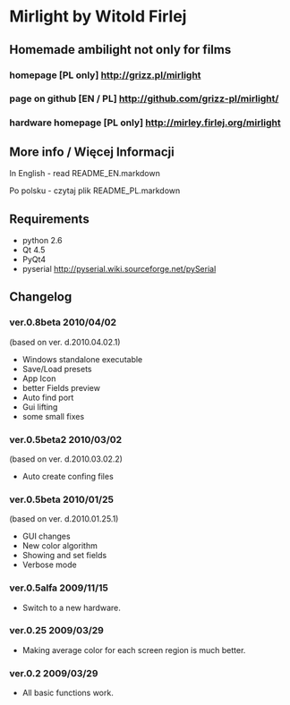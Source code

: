 Mirlight by Witold Firlej
=========================

## Homemade ambilight not only for films
### homepage  [PL only] <http://grizz.pl/mirlight>
### page on github [EN / PL] <http://github.com/grizz-pl/mirlight/>
### hardware homepage [PL only] <http://mirley.firlej.org/mirlight>

More info / Więcej Informacji
-----------------------------

In English - read README_EN.markdown

Po polsku - czytaj plik README_PL.markdown

Requirements
------------

*  python 2.6
*  Qt 4.5
*  PyQt4
*  pyserial <http://pyserial.wiki.sourceforge.net/pySerial>


Changelog
---------

### ver.0.8beta 2010/04/02
(based on ver. d.2010.04.02.1)

*  Windows standalone executable
*  Save/Load presets  
*  App Icon
*  better Fields preview
*  Auto find port
*  Gui lifting
*  some small fixes

### ver.0.5beta2 2010/03/02
(based on ver. d.2010.03.02.2)

*  Auto create confing files

### ver.0.5beta 2010/01/25
(based on  ver. d.2010.01.25.1)

*  GUI changes
*  New color algorithm
*  Showing and set fields
*  Verbose mode


### ver.0.5alfa 2009/11/15

*  Switch to a new hardware.

### ver.0.25 2009/03/29

*  Making average color for each screen region is much better.

### ver.0.2 2009/03/29

*  All basic functions work.
